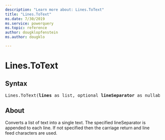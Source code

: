 ```yaml
---
description: "Learn more about: Lines.ToText"
title: "Lines.ToText"
ms.date: 7/30/2019
ms.service: powerquery
ms.topic: reference
author: dougklopfenstein
ms.author: dougklo

---
```

# Lines.ToText

## Syntax

<pre>
Lines.ToText(<b>lines</b> as list, optional <b>lineSeparator</b> as nullable text) as text 
</pre>
  
## About  
Converts a list of text into a single text. The specified lineSeparator is appended to each line. If not specified then the carriage return and line feed characters are used.

